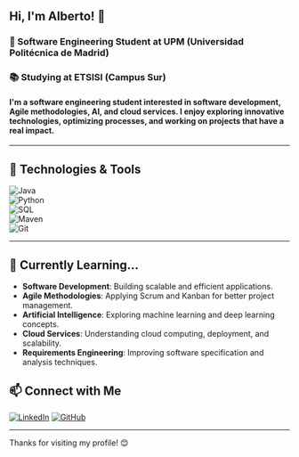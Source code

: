 ## Hi, I'm Alberto!  👋
### 🚀 Software Engineering Student at UPM (Universidad Politécnica de Madrid)
### 📚 Studying at ETSISI (Campus Sur)

#### I'm a software engineering student interested in software development, Agile methodologies, AI, and cloud services. I enjoy exploring innovative technologies, optimizing processes, and working on projects that have a real impact.

---

## 🔧 Technologies & Tools  
![Java](https://img.shields.io/badge/Java-ED8B00?style=for-the-badge&logo=java&logoColor=white)  
![Python](https://img.shields.io/badge/Python-3776AB?style=for-the-badge&logo=python&logoColor=white)  
![SQL](https://img.shields.io/badge/SQL-4479A1?style=for-the-badge&logo=postgresql&logoColor=white)  
![Maven](https://img.shields.io/badge/Maven-C71A36?style=for-the-badge&logo=apachemaven&logoColor=white)  
![Git](https://img.shields.io/badge/Git-F05032?style=for-the-badge&logo=git&logoColor=white)

---

## 🌱 Currently Learning...  
- **Software Development**: Building scalable and efficient applications.  
- **Agile Methodologies**: Applying Scrum and Kanban for better project management.  
- **Artificial Intelligence**: Exploring machine learning and deep learning concepts.  
- **Cloud Services**: Understanding cloud computing, deployment, and scalability.  
- **Requirements Engineering**: Improving software specification and analysis techniques.

## 📫 Connect with Me  
[![LinkedIn](https://img.shields.io/badge/LinkedIn-blue?style=for-the-badge&logo=linkedin)](https://www.linkedin.com/in/alberto-ortiz-ortega)
[![GitHub](https://img.shields.io/badge/GitHub-black?style=for-the-badge&logo=github)](https://github.com/albertoortizortega)

---

Thanks for visiting my profile! 😊
